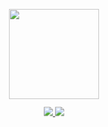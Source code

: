 <p align="center">
<a href="https://github.com/bittoin">
  <img height="160em" src="https://github-readme-stats.vercel.app/api?username=JoaquimBreno&theme=dracula&show_icons=true&include_all_commits=true&count_private=true" />
</a>
</p>

  <!--![](https://komarev.com/ghpvc/?username=JoaquimBreno&color=green)-->
<p align="center">  
<a href="https://www.instagram.com/joaquimbreno_/">
  <img src="https://img.shields.io/badge/-Instagram-333333?style=flat&logo=instagram" />
</a>
<a href="https://www.linkedin.com/in/joaquimbreno/">
  <img src="https://img.shields.io/badge/-Linkedin-333333?style=flat&logo=Linkedin" />   
</a>
</p>

<!--
**JoaquimBreno/JoaquimBreno** is a ✨ _special_ ✨ repository because its `README.md` (this file) appears on your GitHub profile.

Here are some ideas to get you started:

- 🔭 I’m currently working on ...
- 🌱 I’m currently learning ...
- 👯 I’m looking to collaborate on ...
- 🤔 I’m looking for help with ...
- 💬 Ask me about ...
- 📫 How to reach me: ...
- 😄 Pronouns: ...
- ⚡ Fun fact: ...
-->
